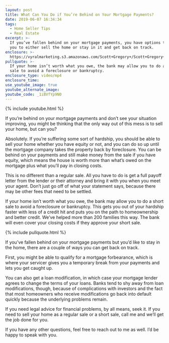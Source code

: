 ```yaml
---
layout: post
title: What Can You Do if You’re Behind on Your Mortgage Payments?
date: 2019-06-07 16:34:34
tags:
  - Home Seller Tips
  - Real Estate
excerpt: >-
  If you’ve fallen behind on your mortgage payments, you have options that allow
  you to either sell the home or stay in it and get back on track.
enclosure: >-
  https://vyralmarketing.s3.amazonaws.com/Scott+Gregory+/Scott+Gregory+Real+Estate+_+What+Can+You+Do+if+Youre+Behind+on+Your+Mortgage+Payments_.mp4
pullquote: >-
  If your home isn’t worth what you owe, the bank may allow you to do a short
  sale to avoid a foreclosure or bankruptcy.
enclosure_type: video/mp4
enclosure_time:
use_youtube_image: true
youtube_alternate_image:
youtube_code: _1iBVfYp9N0
---
```


{% include youtube.html %}

If you’re behind on your mortgage payments and don’t see your situation improving, you might be thinking that the only way out of this mess is to sell your home, but can you?

Absolutely. If you’re suffering some sort of hardship, you should be able to sell your home whether you have equity or not, and you can do so up until the mortgage company takes the property back by foreclosure. You can be behind on your payments and still make money from the sale if you have equity, which means the house is worth more than what’s owed on the mortgage plus what you’ll pay in closing costs.&nbsp;

This is no different than a regular sale. All you have to do is get a full payoff letter from the lender or their attorney and bring it with you when you meet your agent. Don’t just go off of what your statement says, because there may be other fees that need to be settled.&nbsp;

If your home isn’t worth what you owe, the bank may allow you to do a short sale to avoid a foreclosure or bankruptcy. This gets you out of your hardship faster with less of a credit hit and puts you on the path to homeownership and better credit. We’ve helped more than 200 families this way. The bank will even cover your closing costs if they approve your short sale.&nbsp;

{% include pullquote.html %}

If you’ve fallen behind on your mortgage payments but you’d like to stay in the home, there are a couple of ways you can get back on track.&nbsp;

First, you might be able to qualify for a mortgage forbearance, which is where your servicer gives you a temporary break from your payments and lets you get caught up.&nbsp;

You can also get a loan modification, in which case your mortgage lender agrees to change the terms of your loans. Banks tend to shy away from loan modifications, though, because of complications with investors and the fact that most homeowners who receive modifications go back into default quickly because the underlying problems remain.&nbsp;

If you need legal advice for financial problems, by all means, seek it. If you need to sell your home as a regular sale or a short sale, call me and we’ll get the job done for you.&nbsp;

If you have any other questions, feel free to reach out to me as well. I’d be happy to speak with you.&nbsp;<br>&nbsp;